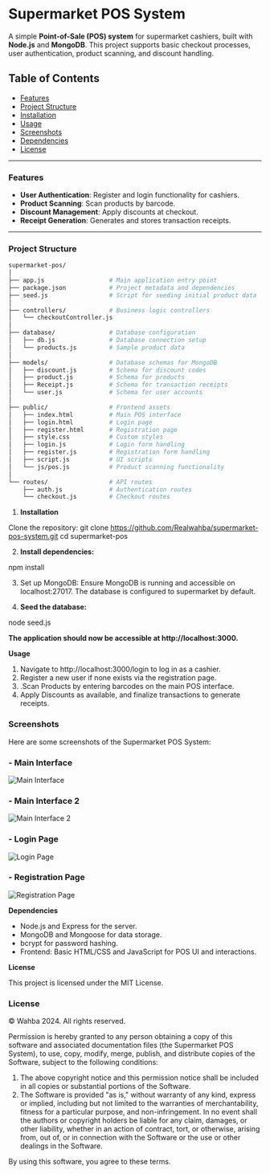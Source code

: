 # Supermarket POS System

A simple **Point-of-Sale (POS) system** for supermarket cashiers, built with **Node.js** and **MongoDB**. This project supports basic checkout processes, user authentication, product scanning, and discount handling.

## Table of Contents
- [Features](#features)
- [Project Structure](#project-structure)
- [Installation](#installation)
- [Usage](#usage)
- [Screenshots](#screenshots)
- [Dependencies](#dependencies)
- [License](#license)

---

### Features

- **User Authentication**: Register and login functionality for cashiers.
- **Product Scanning**: Scan products by barcode.
- **Discount Management**: Apply discounts at checkout.
- **Receipt Generation**: Generates and stores transaction receipts.

---

### Project Structure

```bash
supermarket-pos/
│
├── app.js                  # Main application entry point
├── package.json            # Project metadata and dependencies
├── seed.js                 # Script for seeding initial product data
│
├── controllers/            # Business logic controllers
│   └── checkoutController.js
│
├── database/               # Database configuration
│   ├── db.js               # Database connection setup
│   └── products.js         # Sample product data
│
├── models/                 # Database schemas for MongoDB
│   ├── discount.js         # Schema for discount codes
│   ├── product.js          # Schema for products
│   ├── Receipt.js          # Schema for transaction receipts
│   └── user.js             # Schema for user accounts
│
├── public/                 # Frontend assets
│   ├── index.html          # Main POS interface
│   ├── login.html          # Login page
│   ├── register.html       # Registration page
│   ├── style.css           # Custom styles
│   ├── login.js            # Login form handling
│   ├── register.js         # Registration form handling
│   ├── script.js           # UI scripts
│   └── js/pos.js           # Product scanning functionality
│
└── routes/                 # API routes
    ├── auth.js             # Authentication routes
    └── checkout.js         # Checkout routes
```

1. __Installation__

Clone the repository:
git clone https://github.com/Realwahba/supermarket-pos-system.git
cd supermarket-pos

2. __Install dependencies:__

npm install

3. Set up MongoDB: Ensure MongoDB is running and accessible on localhost:27017. The database is configured to supermarket by default.

4. __Seed the database:__

node seed.js

__The application should now be accessible at http://localhost:3000.__

__Usage__
1. Navigate to http://localhost:3000/login to log in as a cashier.
2. Register a new user if none exists via the registration page.
3. .Scan Products by entering barcodes on the main POS interface.
4. Apply Discounts as available, and finalize transactions to generate receipts.

### Screenshots

Here are some screenshots of the Supermarket POS System:

### - Main Interface
![Main Interface](https://i.imgur.com/yqtezSP.png)

### - Main Interface 2
![Main Interface 2](https://imgur.com/5kSXMIH.png)

### - Login Page
![Login Page](https://i.imgur.com/3ZVwn55.png)

### - Registration Page
![Registration Page](https://i.imgur.com/HULQha8.png)

  **Dependencies**
  
- Node.js and Express for the server.
- MongoDB and Mongoose for data storage.
- bcrypt for password hashing.
- Frontend: Basic HTML/CSS and JavaScript for POS UI and interactions.

__License__

This project is licensed under the MIT License.

  ### License

© Wahba 2024. All rights reserved.

Permission is hereby granted to any person obtaining a copy of this software and associated documentation files (the Supermarket POS System), to use, copy, modify, merge, publish, and distribute copies of the Software, subject to the following conditions:

1. The above copyright notice and this permission notice shall be included in all copies or substantial portions of the Software.
2. The Software is provided "as is," without warranty of any kind, express or implied, including but not limited to the warranties of merchantability, fitness for a particular purpose, and non-infringement. In no event shall the authors or copyright holders be liable for any claim, damages, or other liability, whether in an action of contract, tort, or otherwise, arising from, out of, or in connection with the Software or the use or other dealings in the Software.

By using this software, you agree to these terms.

